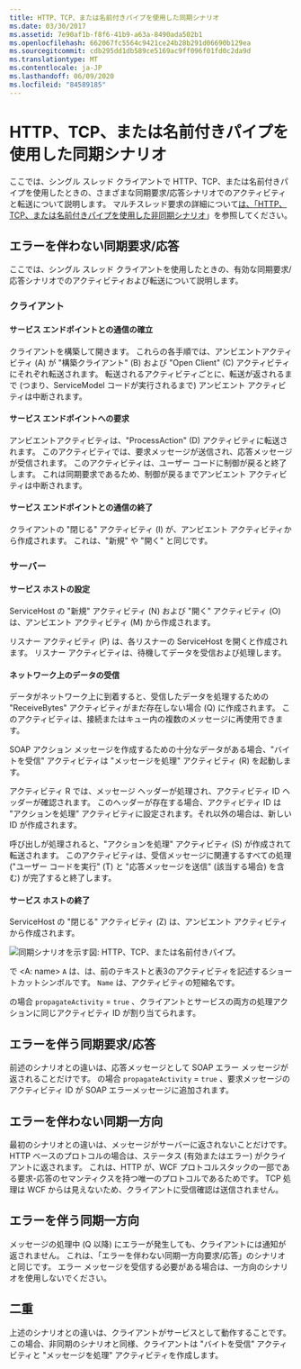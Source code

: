 ```yaml
---
title: HTTP、TCP、または名前付きパイプを使用した同期シナリオ
ms.date: 03/30/2017
ms.assetid: 7e90af1b-f8f6-41b9-a63a-8490ada502b1
ms.openlocfilehash: 662067fc5564c9421ce24b28b291d06690b129ea
ms.sourcegitcommit: cdb295dd1db589ce5169ac9ff096f01fd0c2da9d
ms.translationtype: MT
ms.contentlocale: ja-JP
ms.lasthandoff: 06/09/2020
ms.locfileid: "84589185"
---
```

# <a name="synchronous-scenarios-using-http-tcp-or-named-pipe"></a>HTTP、TCP、または名前付きパイプを使用した同期シナリオ
ここでは、シングル スレッド クライアントで HTTP、TCP、または名前付きパイプを使用したときの、さまざまな同期要求/応答シナリオでのアクティビティと転送について説明します。 マルチスレッド要求の詳細について[は、「HTTP、TCP、または名前付きパイプを使用した非同期シナリオ](asynchronous-scenarios-using-http-tcp-or-named-pipe.md)」を参照してください。  
  
## <a name="synchronous-requestreply-without-errors"></a>エラーを伴わない同期要求/応答  
 ここでは、シングル スレッド クライアントを使用したときの、有効な同期要求/応答シナリオでのアクティビティおよび転送について説明します。  
  
### <a name="client"></a>クライアント  
  
#### <a name="establishing-communication-with-service-endpoint"></a>サービス エンドポイントとの通信の確立  
 クライアントを構築して開きます。 これらの各手順では、アンビエントアクティビティ (A) が "構築クライアント" (B) および "Open Client" (C) アクティビティにそれぞれ転送されます。 転送されるアクティビティごとに、転送が返されるまで (つまり、ServiceModel コードが実行されるまで) アンビエント アクティビティは中断されます。  
  
#### <a name="making-a-request-to-service-endpoint"></a>サービス エンドポイントへの要求  
 アンビエントアクティビティは、"ProcessAction" (D) アクティビティに転送されます。 このアクティビティでは、要求メッセージが送信され、応答メッセージが受信されます。 このアクティビティは、ユーザー コードに制御が戻ると終了します。 これは同期要求であるため、制御が戻るまでアンビエント アクティビティは中断されます。  
  
#### <a name="closing-communication-with-service-endpoint"></a>サービス エンドポイントとの通信の終了  
 クライアントの "閉じる" アクティビティ (I) が、アンビエント アクティビティから作成されます。 これは、"新規" や "開く" と同じです。  
  
### <a name="server"></a>サーバー  
  
#### <a name="setting-up-a-service-host"></a>サービス ホストの設定  
 ServiceHost の "新規" アクティビティ (N) および "開く" アクティビティ (O) は、アンビエント アクティビティ (M) から作成されます。  
  
 リスナー アクティビティ (P) は、各リスナーの ServiceHost を開くと作成されます。 リスナー アクティビティは、待機してデータを受信および処理します。  
  
#### <a name="receiving-data-on-the-wire"></a>ネットワーク上のデータの受信  
 データがネットワーク上に到着すると、受信したデータを処理するための "ReceiveBytes" アクティビティがまだ存在しない場合 (Q) に作成されます。 このアクティビティは、接続またはキュー内の複数のメッセージに再使用できます。  
  
 SOAP アクション メッセージを作成するための十分なデータがある場合、"バイトを受信" アクティビティは "メッセージを処理" アクティビティ (R) を起動します。  
  
 アクティビティ R では、メッセージ ヘッダーが処理され、アクティビティ ID ヘッダーが確認されます。 このヘッダーが存在する場合、アクティビティ ID は "アクションを処理" アクティビティに設定されます。それ以外の場合は、新しい ID が作成されます。  
  
 呼び出しが処理されると、"アクションを処理" アクティビティ (S) が作成されて転送されます。 このアクティビティは、受信メッセージに関連するすべての処理 ("ユーザー コードを実行" (T) と "応答メッセージを送信" (該当する場合) を含む) が完了すると終了します。  
  
#### <a name="closing-a-service-host"></a>サービス ホストの終了  
 ServiceHost の "閉じる" アクティビティ (Z) は、アンビエント アクティビティから作成されます。  
  
 ![同期シナリオを示す図: HTTP、TCP、または名前付きパイプ。](./media/synchronous-scenarios-using-http-tcp-or-named-pipe/synchronous-scenario-http-tcp-named-pipes.gif)  
  
 で \<A: name> `A` は、は、前のテキストと表3のアクティビティを記述するショートカットシンボルです。 `Name` は、アクティビティの短縮名です。  
  
 の場合 `propagateActivity` = `true` 、クライアントとサービスの両方の処理アクションに同じアクティビティ ID が割り当てられます。  
  
## <a name="synchronous-requestreply-with-errors"></a>エラーを伴う同期要求/応答  
 前述のシナリオとの違いは、応答メッセージとして SOAP エラー メッセージが返されることだけです。 の場合 `propagateActivity` = `true` 、要求メッセージのアクティビティ ID が SOAP エラーメッセージに追加されます。  
  
## <a name="synchronous-one-way-without-errors"></a>エラーを伴わない同期一方向  
 最初のシナリオとの違いは、メッセージがサーバーに返されないことだけです。 HTTP ベースのプロトコルの場合は、ステータス (有効またはエラー) がクライアントに返されます。 これは、HTTP が、WCF プロトコルスタックの一部である要求-応答のセマンティクスを持つ唯一のプロトコルであるためです。 TCP 処理は WCF からは見えないため、クライアントに受信確認は送信されません。  
  
## <a name="synchronous-one-way-with-errors"></a>エラーを伴う同期一方向  
 メッセージの処理中 (Q 以降) にエラーが発生しても、クライアントには通知が返されません。 これは、「エラーを伴わない同期一方向要求/応答」のシナリオと同じです。 エラー メッセージを受信する必要がある場合は、一方向のシナリオを使用しないでください。  
  
## <a name="duplex"></a>二重  
 上述のシナリオとの違いは、クライアントがサービスとして動作することです。この場合、非同期のシナリオと同様、クライアントは "バイトを受信" アクティビティと "メッセージを処理" アクティビティを作成します。
